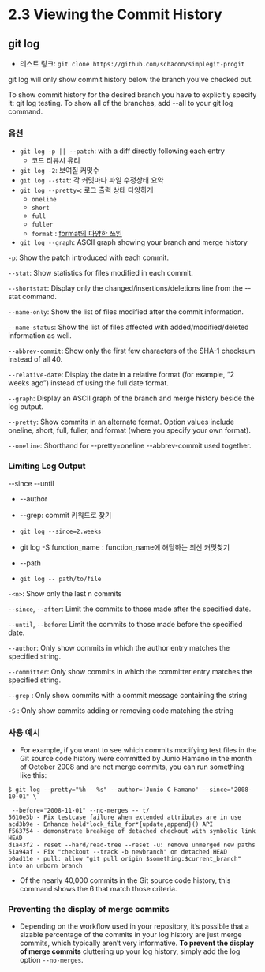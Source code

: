 # 2.3 Viewing the Commit History

## git log

- 테스트 링크: `git clone https://github.com/schacon/simplegit-progit`

git log will only show commit history below the branch you’ve checked out.

To show commit history for the desired branch you have to explicitly specify it: git log testing. To show all of the branches, add --all to your git log command.

### 옵션

- `git log -p || --patch`: with a diff directly following each entry
  - 코드 리뷰시 유리
- `git log -2`: 보여질 커밋수
- `git log --stat`: 각 커밋마다 파일 수정상태 요약
- `git log --pretty=`: 로그 출력 상태 다양하게
  - `oneline`
  - `short`
  - `full`
  - `fuller`
  - `format` : [format의 다양한 쓰임]("https://git-scm.com/book/en/v2/Git-Basics-Viewing-the-Commit-History#pretty_format")
- `git log --graph`: ASCII graph showing your branch and merge history

`-p`: Show the patch introduced with each commit.

`--stat`: Show statistics for files modified in each commit.

`--shortstat`: Display only the changed/insertions/deletions line from the --stat command.

`--name-only`: Show the list of files modified after the commit information.

`--name-status`: Show the list of files affected with added/modified/deleted information as well.

`--abbrev-commit`: Show only the first few characters of the SHA-1 checksum instead of all 40.

`--relative-date`: Display the date in a relative format (for example, “2 weeks ago”) instead of using the full date format.

`--graph`: Display an ASCII graph of the branch and merge history beside the log output.

`--pretty`: Show commits in an alternate format. Option values include oneline, short, full, fuller, and format (where you specify your own format).

`--oneline`: Shorthand for --pretty=oneline --abbrev-commit used together.

### Limiting Log Output

--since
--until

- --author
- --grep: commit 키워드로 찾기
- `git log --since=2.weeks`

- git log -S function_name : function_name에 해당하는 최신 커밋찾기
- --path
- `git log -- path/to/file`

`-<n>`: Show only the last n commits

`--since`, `--after`: Limit the commits to those made after the specified date.

`--until`, `--before`: Limit the commits to those made before the specified date.

`--author`: Only show commits in which the author entry matches the specified string.

`--committer`: Only show commits in which the committer entry matches the specified string.

`--grep` : Only show commits with a commit message containing the string

`-S` : Only show commits adding or removing code matching the string

### 사용 예시

- For example, if you want to see which commits modifying test files in the Git source code history were committed by Junio Hamano in the month of October 2008 and are not merge commits, you can run something like this:

`$ git log --pretty="%h - %s" --author='Junio C Hamano' --since="2008-10-01" \`

```
 --before="2008-11-01" --no-merges -- t/
5610e3b - Fix testcase failure when extended attributes are in use
acd3b9e - Enhance hold*lock_file_for*{update,append}() API
f563754 - demonstrate breakage of detached checkout with symbolic link HEAD
d1a43f2 - reset --hard/read-tree --reset -u: remove unmerged new paths
51a94af - Fix "checkout --track -b newbranch" on detached HEAD
b0ad11e - pull: allow "git pull origin $something:$current_branch" into an unborn branch
```

- Of the nearly 40,000 commits in the Git source code history, this command shows the 6 that match those criteria.

### Preventing the display of merge commits

- Depending on the workflow used in your repository, it’s possible that a sizable percentage of the commits in your log history are just merge commits, which typically aren’t very informative. **To prevent the display of merge commits** cluttering up your log history, simply add the log option `--no-merges`.
